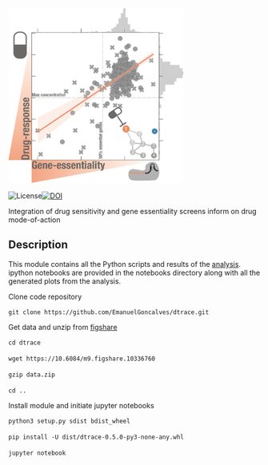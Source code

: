 <img src="./dtrace/data/drug_crispr_icon.png" width="350" height="350">

![License](https://img.shields.io/badge/License-BSD%203--Clause-blue.svg)[![DOI](https://zenodo.org/badge/DOI/10.5281/zenodo.2530755.svg)](https://10.6084/m9.figshare.10333286)

Integration of drug sensitivity and gene essentiality screens inform on drug mode-of-action

Description
--
This module contains all the Python scripts and results of the [analysis](). ipython notebooks are provided in the 
notebooks directory along with all the generated plots from the analysis. 

Clone code repository
```
git clone https://github.com/EmanuelGoncalves/dtrace.git
```

Get data and unzip from [figshare](https://10.6084/m9.figshare.10336760)
```
cd dtrace

wget https://10.6084/m9.figshare.10336760

gzip data.zip

cd ..
```

Install module and initiate jupyter notebooks
```
python3 setup.py sdist bdist_wheel

pip install -U dist/dtrace-0.5.0-py3-none-any.whl

jupyter notebook
```
